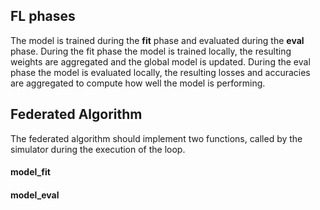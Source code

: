 ## FL phases
The model is trained during the **fit** phase and evaluated during the **eval** phase.
During the fit phase the model is trained locally, the resulting weights are aggregated and the global model is updated.
During the eval phase the model is evaluated locally, the resulting losses and accuracies are aggregated to compute how
well the model is performing.

## Federated Algorithm
The federated algorithm should implement two functions, called by the simulator during the
execution of the loop.

#### model_fit

#### model_eval